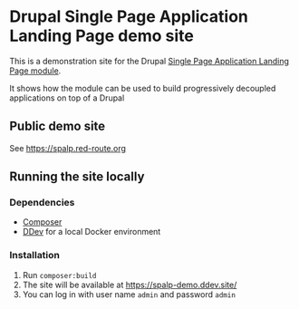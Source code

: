 # Drupal Single Page Application Landing Page demo site
This is a demonstration site for the Drupal [Single Page Application Landing Page module](https://www.drupal.org/project/spalp).

It shows how the module can be used to build progressively decoupled applications on top of a Drupal

## Public demo site
See https://spalp.red-route.org

## Running the site locally

### Dependencies
* [Composer](https://getcomposer.org)
* [DDev](https://ddev.com/) for a local Docker environment

### Installation
1. Run `composer:build`
2. The site will be available at https://spalp-demo.ddev.site/
3. You can log in with user name `admin` and password `admin`
